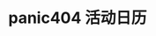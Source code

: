 # panic404 活动日历
<!-- FullCalendar 容器 -->
<div id="calendar" style="max-width: 900px; margin: 0 auto;"></div>
